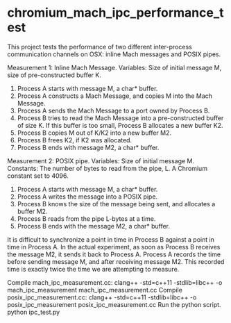 # chromium_mach_ipc_performance_test

This project tests the performance of two different inter-process communication
channels on OSX: inline Mach messages and POSIX pipes.

Measurement 1: Inline Mach Message.
Variables: Size of initial message M, size of pre-constructed buffer K.
1. Process A starts with message M, a char* buffer.
2. Process A constructs a Mach Message, and copies M into the Mach Message.
3. Process A sends the Mach Message to a port owned by Process B.
4. Process B tries to read the Mach Message into a pre-constructed buffer of
   size K. If this buffer is too small, Process B allocates a new buffer K2.
5. Process B copies M out of K/K2 into a new buffer M2.
6. Process B frees K2, if K2 was allocated.
7. Process B ends with message M2, a char* buffer.

Measurement 2: POSIX pipe.
Variables: Size of initial message M.
Constants: The number of bytes to read from the pipe, L. A Chromium constant
set to 4096.
1. Process A starts with message M, a char* buffer.
2. Process A writes the message into a POSIX pipe.
3. Process B knows the size of the message being sent, and allocates a buffer
   M2.
4. Process B reads from the pipe L-bytes at a time.
5. Process B ends with the message M2, a char* buffer.

It is difficult to synchronize a point in time in Process B against a point in
time in Process A. In the actual experiment, as soon as Process B receives the
message M2, it sends it back to Process A. Process A records the time before
sending message M, and after receiving message M2. This recorded time is
exactly twice the time we are attempting to measure.

Compile mach_ipc_measurement.cc:
  clang++ -std=c++11 -stdlib=libc++ -o mach_ipc_measurement mach_ipc_measurement.cc
Compile posix_ipc_measurement.cc:
  clang++ -std=c++11 -stdlib=libc++ -o posix_ipc_measurement posix_ipc_measurement.cc
Run the python script.
  python ipc_test.py

